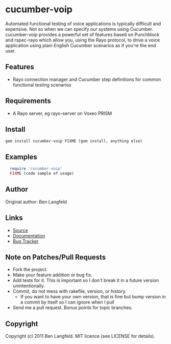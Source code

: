 cucumber-voip
===========

Automated functional testing of voice applications is typically difficult and expensive. Not so when we can specify our systems using Cucumber. cucumber-voip provides a powerful set of features based on Punchblock and rspec-rayo which allow you, using the Rayo protocol, to drive a voice application using plain English Cucumber scenarios as if you're the end user.

Features
--------

* Rayo connection manager and Cucumber step definitions for common functional testing scenarios

Requirements
------------

* A Rayo server, eg rayo-server on Voxeo PRISM

Install
-------

    gem install cucumber-voip FIXME (gem install, anything else)

Examples
--------

```ruby
  require 'cucumber-voip'
  FIXME (code sample of usage)
```

Author
------

Original author: Ben Langfeld

Links
-----
* [Source](https://github.com/benlangfeld/cucumber-voip)
* [Documentation](http://rdoc.info/github/benlangfeld/cucumber-voip/master/frames)
* [Bug Tracker](https://github.com/benlangfeld/cucumber-voip/issues)

Note on Patches/Pull Requests
-----------------------------

* Fork the project.
* Make your feature addition or bug fix.
* Add tests for it. This is important so I don't break it in a future version unintentionally.
* Commit, do not mess with rakefile, version, or history.
  * If you want to have your own version, that is fine but bump version in a commit by itself so I can ignore when I pull
* Send me a pull request. Bonus points for topic branches.

Copyright
---------

Copyright (c) 2011 Ben Langfeld. MIT licence (see LICENSE for details).

